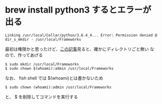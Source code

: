 # brew install python3 するとエラーが出る
```
Linking /usr/local/Cellar/python/3.6.4_4... Error: Permission denied @ dir_s_mkdir - /usr/local/Frameworks
```

最初は権限かと思ったけど、[この記事](https://qiita.com/Jung0/items/d4012814e6fb1b694208)見ると、確かにディレクトリごと無い
なので、作ってあげる
```
$ sudo mkdir /usr/local/Frameworks
$ sudo chown $(whoami):admin /usr/local/Frameworks
```

なお、 fish shell では $(whoami)とは書かないため
```
$ sudo chown (whoami):admin /usr/local/Frameworks
```
と、 $ を削除してコマンドを実行する
